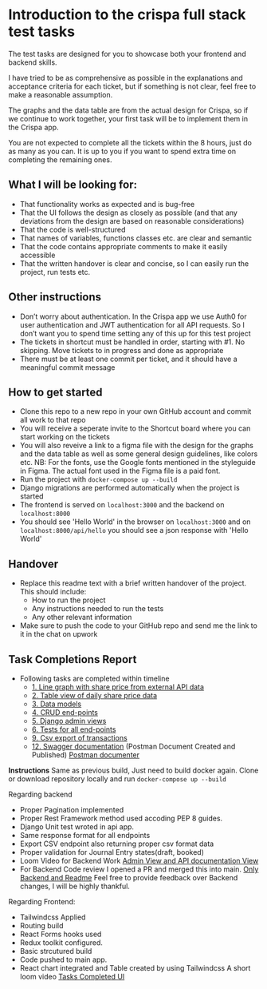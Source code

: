 # Introduction to the crispa full stack test tasks

The test tasks are designed for you to showcase both your frontend and backend skills.

I have tried to be as comprehensive as possible in the explanations and acceptance criteria for each ticket, but if something is not clear, feel free to make a reasonable assumption.

The graphs and the data table are from the actual design for Crispa, so if we continue to work together, your first task will be to implement them in the Crispa app.

You are not expected to complete all the tickets within the 8 hours, just do as many as you can. It is up to you if you want to spend extra time on completing the remaining ones.

## What I will be looking for:

- That functionality works as expected and is bug-free
- That the UI follows the design as closely as possible (and that any deviations from the design are based on reasonable considerations)
- That the code is well-structured
- That names of variables, functions classes etc. are clear and semantic
- That the code contains appropriate comments to make it easily accessible
- That the written handover is clear and concise, so I can easily run the project, run tests etc.

## Other instructions

- Don’t worry about authentication. In the Crispa app we use Auth0 for user authentication and JWT authentication for all API requests. So I don’t want you to spend time setting any of this up for this test project
- The tickets in shortcut must be handled in order, starting with #1. No skipping. Move tickets to in progress and done as appropriate
- There must be at least one commit per ticket, and it should have a meaningful commit message

## How to get started

- Clone this repo to a new repo in your own GitHub account and commit all work to that repo
- You will receive a seperate invite to the Shortcut board where you can start working on the tickets
- You will also reveive a link to a figma file with the design for the graphs and the data table as well as some general design guidelines, like colors etc. NB: For the fonts, use the Google fonts mentioned in the styleguide in Figma. The actual font used in the Figma file is a paid font.
- Run the project with `docker-compose up --build`
- Django migrations are performed automatically when the project is started
- The frontend is served on `localhost:3000` and the backend on `localhost:8000`
- You should see 'Hello World' in the browser on `localhost:3000` and on `localhost:8000/api/hello` you should see a json response with 'Hello World'

## Handover

- Replace this readme text with a brief written handover of the project. This should include:
  - How to run the project
  - Any instructions needed to run the tests
  - Any other relevant information
- Make sure to push the code to your GitHub repo and send me the link to it in the chat on upwork

## Task Completions Report
- Following tasks are completed within timeline
  - [1. Line graph with share price from external API data](https://app.shortcut.com/crispatestb/story/37/1-line-graph-with-share-price-from-external-api-data)
  - [2. Table view of daily share price data](https://app.shortcut.com/crispatestb/story/36/2-table-view-of-daily-share-price-data)
  - [3. Data models](https://app.shortcut.com/crispatestb/story/35/3-data-models)
  - [4. CRUD end-points](https://app.shortcut.com/crispatestb/story/34/4-crud-end-points)
  - [5. Django admin views](https://app.shortcut.com/crispatestb/story/32/5-django-admin-views)
  - [6. Tests for all end-points](https://app.shortcut.com/crispatestb/story/31/6-tests-for-all-end-points)
  - [9. Csv export of transactions](https://app.shortcut.com/crispatestb/story/28/9-csv-export-of-transactions)
  - [12. Swagger documentation](https://app.shortcut.com/crispatestb/story/25/12-swagger-documentation) (Postman Document Created and Published) [Postman documenter](https://documenter.getpostman.com/view/10211784/2sA2rCU1qA)

**Instructions**
Same as previous build, Just need to build docker again.
Clone or download repository locally and run `docker-compose up --build`

Regarding backend
 - Proper Pagination implemented
 - Proper Rest Framework method used accoding PEP 8 guides.
 - Django Unit test wroted in api app.
 - Same response format for all endpoints
 - Export CSV endpoint also returning proper csv format data
 - Proper validation for Journal Entry states(draft, booked)
 - Loom Video for Backend Work [Admin View and API documentation View](https://www.loom.com/share/108e2b4cf43845b9b1dc6dfc75e3b80d)
 - For Backend Code review I opened a PR and merged this into main. [Only Backend and Readme](https://github.com/zeeshanrafiqrana/full-stack-test/pull/1)
 Feel free to provide feedback over Backend changes, I will be highly thankful.

 Regarding Frontend:
 - Tailwindcss Applied 
 - Routing build
 - React Forms hooks used
 - Redux toolkit configured.
 - Basic strcutured build
 - Code pushed to main app.
 - React chart integrated and Table created by using Tailwindcss
 A short loom video [Tasks Completed UI](https://www.loom.com/share/e84a02d9cb6b47adaf36e4856519efd9)

